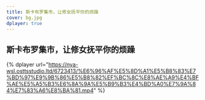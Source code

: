 ```yaml
---
title: 斯卡布罗集市，让修女抚平你的烦躁
cover: bg.jpg
dplayer: true
---
```


## 斯卡布罗集市，让修女抚平你的烦躁

{%  dplayer
    url="https://nya-wsl.osttsstudio.ltd/6723413/%E6%96%AF%E5%8D%A1%E5%B8%83%E7%BD%97%E9%9B%86%E5%B8%82%EF%BC%8C%E8%AE%A9%E4%BF%AE%E5%A5%B3%E6%8A%9A%E5%B9%B3%E4%BD%A0%E7%9A%84%E7%83%A6%E8%BA%81.mp4"
%}